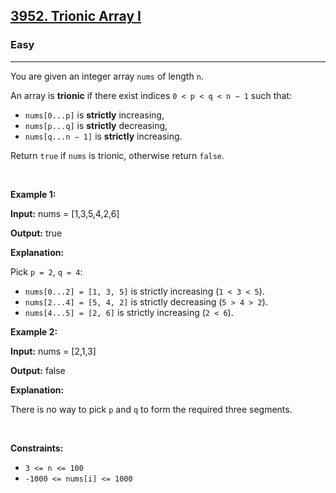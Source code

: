 <h2><a href="https://leetcode.com/problems/trionic-array-i/description/">3952. Trionic Array I</a></h2><h3>Easy</h3><hr><p data-end="128" data-start="0">You are given an integer array <code data-end="37" data-start="31">nums</code> of length <code data-end="51" data-start="48">n</code>.</p>

<p data-end="128" data-start="0">An array is <strong data-end="76" data-start="65">trionic</strong> if there exist indices <code data-end="117" data-start="100">0 &lt; p &lt; q &lt; n &minus; 1</code> such that:</p>

<ul>
	<li data-end="170" data-start="132"><code data-end="144" data-start="132">nums[0...p]</code> is <strong>strictly</strong> increasing,</li>
	<li data-end="211" data-start="173"><code data-end="185" data-start="173">nums[p...q]</code> is <strong>strictly</strong> decreasing,</li>
	<li data-end="252" data-start="214"><code data-end="228" data-start="214">nums[q...n &minus; 1]</code> is <strong>strictly</strong> increasing.</li>
</ul>

<p data-end="315" data-is-last-node="" data-is-only-node="" data-start="254">Return <code data-end="267" data-start="261">true</code> if <code data-end="277" data-start="271">nums</code> is trionic, otherwise return <code data-end="314" data-start="307">false</code>.</p>

<p>&nbsp;</p>
<p><strong class="example">Example 1:</strong></p>

<div class="example-block">
<p><strong>Input:</strong> <span class="example-io">nums = [1,3,5,4,2,6]</span></p>

<p><strong>Output:</strong> <span class="example-io">true</span></p>

<p><strong>Explanation:</strong></p>

<p>Pick <code data-end="91" data-start="84">p = 2</code>, <code data-end="100" data-start="93">q = 4</code>:</p>

<ul>
	<li><code data-end="130" data-start="108">nums[0...2] = [1, 3, 5]</code> is strictly increasing (<code data-end="166" data-start="155">1 &lt; 3 &lt; 5</code>).</li>
	<li><code data-end="197" data-start="175">nums[2...4] = [5, 4, 2]</code> is strictly decreasing (<code data-end="233" data-start="222">5 &gt; 4 &gt; 2</code>).</li>
	<li><code data-end="262" data-start="242">nums[4...5] = [2, 6]</code> is strictly increasing (<code data-end="294" data-start="287">2 &lt; 6</code>).</li>
</ul>
</div>

<p><strong class="example">Example 2:</strong></p>

<div class="example-block">
<p><strong>Input:</strong> <span class="example-io">nums = [2,1,3]</span></p>

<p><strong>Output:</strong> <span class="example-io">false</span></p>

<p><strong>Explanation:</strong></p>

<p>There is no way to pick <code>p</code> and <code>q</code> to form the required three segments.</p>
</div>

<p>&nbsp;</p>
<p><strong>Constraints:</strong></p>

<ul>
	<li data-end="41" data-start="26"><code data-end="39" data-start="26">3 &lt;= n &lt;= 100</code></li>
	<li data-end="70" data-start="44"><code data-end="70" data-start="44">-1000 &lt;= nums[i] &lt;= 1000</code></li>
</ul>
